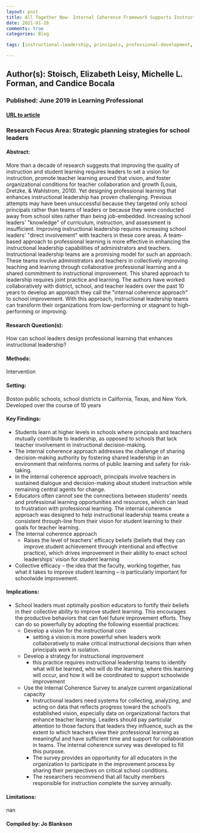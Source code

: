 ```yaml
---
layout: post
title: All Together Now- Internal Coherence Framework Supports Instructional Leadership Teams
date: 2021-01-28
comments: true
categories: Blog

tags: [instructional-leadership, principals, professional-development, collective-efficacy, student-achievement, internal-coherence]

---
```


## Author(s):  Stoisch, Elizabeth Leisy, Michelle L. Forman, and Candice Bocala

### Published: June 2019 in Learning Professional

#### [URL to article](http://web.b.ebscohost.com.proxy.uchicago.edu/ehost/detail/detail?vid=0&sid=14516584-8958-4213-a65e-87383e605d4a%40pdc-v-sessmgr03&bdata=JnNpdGU9ZWhvc3QtbGl2ZSZzY29wZT1zaXRl#AN=EJ1221217&db=eric)

### Research Focus Area: Strategic planning strategies for school leaders

#### Abstract:
More than a decade of research suggests that improving the quality of instruction and student learning requires leaders to set a vision for instruction, promote teacher learning around that vision, and foster organizational conditions for teacher collaboration and growth (Louis, Dretzke, & Wahlstrom, 2010). Yet designing professional learning that enhances instructional leadership has proven challenging. Previous attempts may have been unsuccessful because they targeted only school principals rather than teams of leaders or because they were conducted away from school sites rather than being job-embedded. Increasing school leaders' "knowledge" of curriculum, instruction, and assessment is insufficient. Improving instructional leadership requires increasing school leaders' "direct involvement" with teachers in these core areas. A team-based approach to professional learning is more effective in enhancing the instructional leadership capabilities of administrators and teachers. Instructional leadership teams are a promising model for such an approach. These teams involve administrators and teachers in collectively improving teaching and learning through collaborative professional learning and a shared commitment to instructional improvement. This shared approach to leadership requires joint practice and learning. The authors have worked collaboratively with district, school, and teacher leaders over the past 10 years to develop an approach they call the "internal coherence approach" to school improvement. With this approach, instructional leadership teams can transform their organizations from low-performing or stagnant to high-performing or improving.


#### Research Question(s):
How can school leaders design professional learning that enhances instructional leadership?


#### Methods:
Intervention


#### Setting:
Boston public schools, school districts in California, Texas, and New York. Developed over the course of 10 years


#### Key Findings:

- Students learn at higher levels in schools where principals and teachers mutually contribute to leadership, as opposed to schools that lack teacher involvement in instructional decision-making.
- The internal coherence approach addresses the challenge of sharing decision-making authority by fostering shared leadership in an environment that reinforms norms of public learning and safety for risk-taking.
- In the internal coherence approach, principals involve teachers in sustained dialogue and decision-making about student instruction while remaining central agents for change.
- Educators often cannot see the connections between students’ needs and professional learning opportunities and resources, which can lead to frustration with professional learning. The internal coherence approach was designed to help instructional leadership teams create a consistent through-line from their vision for student learning to their goals for teacher learning.
- The internal coherence approach
    - Raises the level of teachers’ efficacy beliefs (beliefs that they can improve student achievement through intentional and effective practice), which drives improvement in their ability to enact school leaderships’ vision for student learning
- Collective efficacy – the idea that the faculty, working together, has what it takes to improve student learning – is particularly important for schoolwide improvement.


#### Implications:

- School leaders must optimally position educators to fortify their beliefs in their collective ability to improve student learning. This encourages the productive behaviors that can fuel future improvement efforts. They can do so powerfully by adopting the following essential practices:
    - Develop a vision for the instructional core
        - setting a vision is more powerful when leaders work collaboratively to make critical instructional decisions than when principals work in isolation.
    - Develop a strategy for instructional improvement
        - this practice requires instructional leadership teams to identify what will be learned, who will do the learning, where this learning will occur, and how it will be coordinated to support schoolwide improvement
    - Use the Internal Coherence Survey to analyze current organizational capacity
        - Instructional leaders need systems for collecting, analyzing, and acting on data that reflects progress toward the school’s established vision, especially data on organizational factors that enhance teacher learning. Leaders should pay particular attention to those factors that leaders they influence, such as the extent to which teachers view their professional learning as meaningful and have sufficient time and support for collaboration in teams. The internal coherence survey was developed to fill this purpose. 
        - The survey provides an opportunity for all educators in the organization to participate in the improvement process by sharing their perspectives on critical school conditions. 
        - The researchers recommend that all faculty members responsible for instruction complete the survey annually. 


#### Limitations:
nan


#### Compiled by: Jo Blankson
